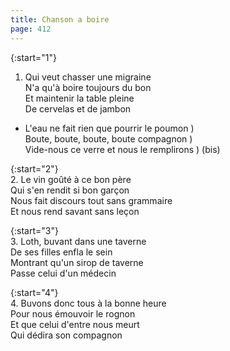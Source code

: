 ```yaml
---
title: Chanson a boire
page: 412
---  
```



{:start="1"}  
1.  Qui veut chasser une migraine  
N'a qu'à boire toujours du bon  
Et maintenir la table pleine  
De cervelas et de jambon  


- L'eau ne fait rien que pourrir le poumon )  
Boute, boute, boute, boute compagnon       )  
Vide-nous ce verre et nous le remplirons   ) (bis)  


{:start="2"}  
2. Le vin goûté à ce bon père   
Qui s'en rendit si bon garçon  
Nous fait discours tout sans grammaire  
Et nous rend savant sans leçon  


{:start="3"}  
3. Loth, buvant dans une taverne  
De ses filles enfla le sein  
Montrant qu'un sirop de taverne  
Passe celui d'un médecin  


{:start="4"}  
4. Buvons donc tous à la bonne heure  
Pour nous émouvoir le rognon  
Et que celui d'entre nous meurt  
Qui dédira son compagnon  